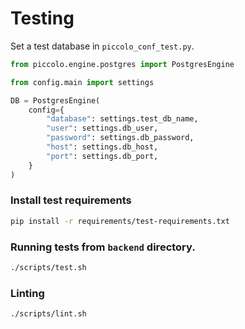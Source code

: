# Testing

Set a test database in ``piccolo_conf_test.py``.

```python
from piccolo.engine.postgres import PostgresEngine

from config.main import settings

DB = PostgresEngine(
    config={
        "database": settings.test_db_name,
        "user": settings.db_user,
        "password": settings.db_password,
        "host": settings.db_host,
        "port": settings.db_port,
    }
)
```
### Install test requirements

```bash
pip install -r requirements/test-requirements.txt
```

### Running tests from ``backend`` directory.

```bash
./scripts/test.sh
```

### Linting

```bash
./scripts/lint.sh
```